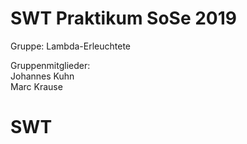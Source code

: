 # SWT Praktikum SoSe 2019

Gruppe: Lambda-Erleuchtete

Gruppenmitglieder:  
Johannes Kuhn  
Marc Krause 
 # SWT
